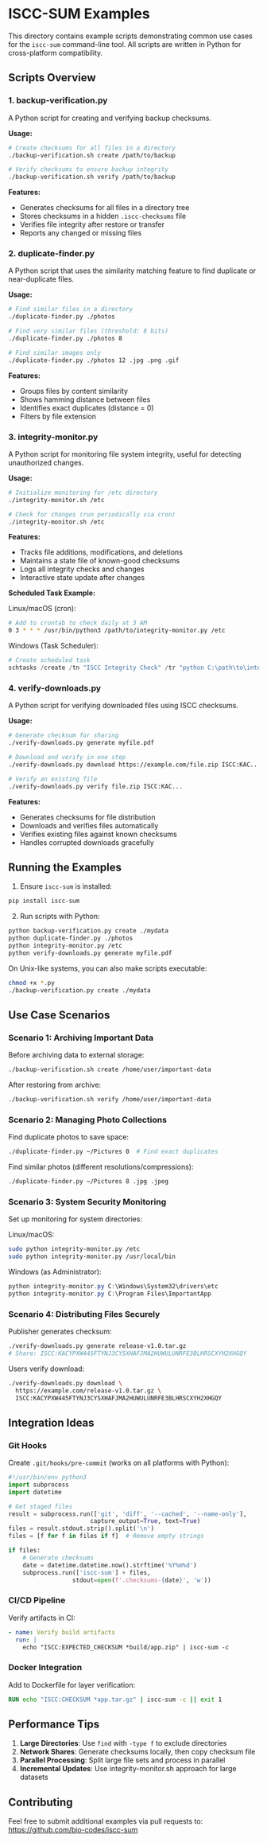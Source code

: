 # ISCC-SUM Examples

This directory contains example scripts demonstrating common use cases for the `iscc-sum` command-line tool. All scripts are written in Python for cross-platform compatibility.

## Scripts Overview

### 1. backup-verification.py

A Python script for creating and verifying backup checksums.

**Usage:**
```bash
# Create checksums for all files in a directory
./backup-verification.sh create /path/to/backup

# Verify checksums to ensure backup integrity
./backup-verification.sh verify /path/to/backup
```

**Features:**
- Generates checksums for all files in a directory tree
- Stores checksums in a hidden `.iscc-checksums` file
- Verifies file integrity after restore or transfer
- Reports any changed or missing files

### 2. duplicate-finder.py

A Python script that uses the similarity matching feature to find duplicate or near-duplicate files.

**Usage:**
```bash
# Find similar files in a directory
./duplicate-finder.py ./photos

# Find very similar files (threshold: 8 bits)
./duplicate-finder.py ./photos 8

# Find similar images only
./duplicate-finder.py ./photos 12 .jpg .png .gif
```

**Features:**
- Groups files by content similarity
- Shows hamming distance between files
- Identifies exact duplicates (distance = 0)
- Filters by file extension

### 3. integrity-monitor.py

A Python script for monitoring file system integrity, useful for detecting unauthorized changes.

**Usage:**
```bash
# Initialize monitoring for /etc directory
./integrity-monitor.sh /etc

# Check for changes (run periodically via cron)
./integrity-monitor.sh /etc
```

**Features:**
- Tracks file additions, modifications, and deletions
- Maintains a state file of known-good checksums
- Logs all integrity checks and changes
- Interactive state update after changes

**Scheduled Task Example:**

Linux/macOS (cron):
```bash
# Add to crontab to check daily at 3 AM
0 3 * * * /usr/bin/python3 /path/to/integrity-monitor.py /etc
```

Windows (Task Scheduler):
```powershell
# Create scheduled task
schtasks /create /tn "ISCC Integrity Check" /tr "python C:\path\to\integrity-monitor.py C:\Important" /sc daily /st 03:00
```

### 4. verify-downloads.py

A Python script for verifying downloaded files using ISCC checksums.

**Usage:**
```bash
# Generate checksum for sharing
./verify-downloads.py generate myfile.pdf

# Download and verify in one step
./verify-downloads.py download https://example.com/file.zip ISCC:KAC...

# Verify an existing file
./verify-downloads.py verify file.zip ISCC:KAC...
```

**Features:**
- Generates checksums for file distribution
- Downloads and verifies files automatically
- Verifies existing files against known checksums
- Handles corrupted downloads gracefully

## Running the Examples

1. Ensure `iscc-sum` is installed:
```bash
pip install iscc-sum
```

2. Run scripts with Python:
```bash
python backup-verification.py create ./mydata
python duplicate-finder.py ./photos
python integrity-monitor.py /etc
python verify-downloads.py generate myfile.pdf
```

On Unix-like systems, you can also make scripts executable:
```bash
chmod +x *.py
./backup-verification.py create ./mydata
```

## Use Case Scenarios

### Scenario 1: Archiving Important Data

Before archiving data to external storage:
```bash
./backup-verification.sh create /home/user/important-data
```

After restoring from archive:
```bash
./backup-verification.sh verify /home/user/important-data
```

### Scenario 2: Managing Photo Collections

Find duplicate photos to save space:
```bash
./duplicate-finder.py ~/Pictures 0  # Find exact duplicates
```

Find similar photos (different resolutions/compressions):
```bash
./duplicate-finder.py ~/Pictures 8 .jpg .jpeg
```

### Scenario 3: System Security Monitoring

Set up monitoring for system directories:

Linux/macOS:
```bash
sudo python integrity-monitor.py /etc
sudo python integrity-monitor.py /usr/local/bin
```

Windows (as Administrator):
```powershell
python integrity-monitor.py C:\Windows\System32\drivers\etc
python integrity-monitor.py C:\Program Files\ImportantApp
```

### Scenario 4: Distributing Files Securely

Publisher generates checksum:
```bash
./verify-downloads.py generate release-v1.0.tar.gz
# Share: ISCC:KACYPXW445FTYNJ3CYSXHAFJMA2HUWULUNRFE3BLHRSCXYH2XHGQY
```

Users verify download:
```bash
./verify-downloads.py download \
  https://example.com/release-v1.0.tar.gz \
  ISCC:KACYPXW445FTYNJ3CYSXHAFJMA2HUWULUNRFE3BLHRSCXYH2XHGQY
```

## Integration Ideas

### Git Hooks

Create `.git/hooks/pre-commit` (works on all platforms with Python):
```python
#!/usr/bin/env python3
import subprocess
import datetime

# Get staged files
result = subprocess.run(['git', 'diff', '--cached', '--name-only'], 
                       capture_output=True, text=True)
files = result.stdout.strip().split('\n')
files = [f for f in files if f]  # Remove empty strings

if files:
    # Generate checksums
    date = datetime.datetime.now().strftime('%Y%m%d')
    subprocess.run(['iscc-sum'] + files, 
                  stdout=open(f'.checksums-{date}', 'w'))
```

### CI/CD Pipeline

Verify artifacts in CI:
```yaml
- name: Verify build artifacts
  run: |
    echo "ISCC:EXPECTED_CHECKSUM *build/app.zip" | iscc-sum -c
```

### Docker Integration

Add to Dockerfile for layer verification:
```dockerfile
RUN echo "ISCC:CHECKSUM *app.tar.gz" | iscc-sum -c || exit 1
```

## Performance Tips

1. **Large Directories**: Use `find` with `-type f` to exclude directories
2. **Network Shares**: Generate checksums locally, then copy checksum file
3. **Parallel Processing**: Split large file sets and process in parallel
4. **Incremental Updates**: Use integrity-monitor.sh approach for large datasets

## Contributing

Feel free to submit additional examples via pull requests to:
https://github.com/bio-codes/iscc-sum